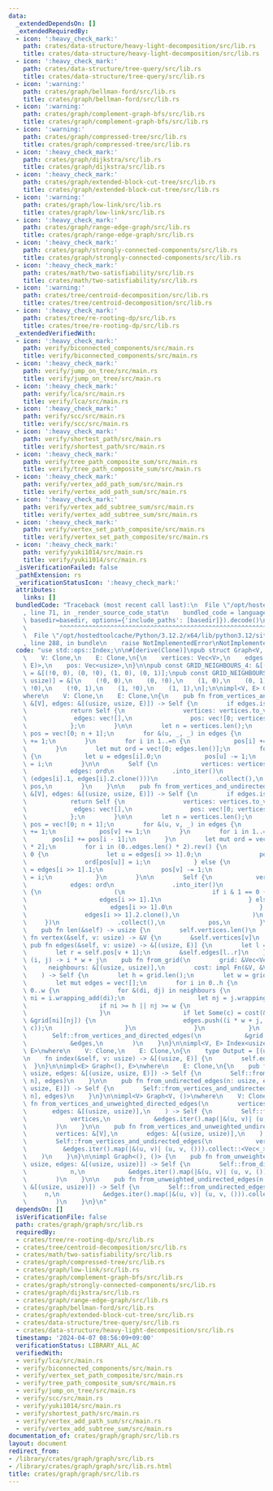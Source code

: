 ```yaml
---
data:
  _extendedDependsOn: []
  _extendedRequiredBy:
  - icon: ':heavy_check_mark:'
    path: crates/data-structure/heavy-light-decomposition/src/lib.rs
    title: crates/data-structure/heavy-light-decomposition/src/lib.rs
  - icon: ':heavy_check_mark:'
    path: crates/data-structure/tree-query/src/lib.rs
    title: crates/data-structure/tree-query/src/lib.rs
  - icon: ':warning:'
    path: crates/graph/bellman-ford/src/lib.rs
    title: crates/graph/bellman-ford/src/lib.rs
  - icon: ':warning:'
    path: crates/graph/complement-graph-bfs/src/lib.rs
    title: crates/graph/complement-graph-bfs/src/lib.rs
  - icon: ':warning:'
    path: crates/graph/compressed-tree/src/lib.rs
    title: crates/graph/compressed-tree/src/lib.rs
  - icon: ':heavy_check_mark:'
    path: crates/graph/dijkstra/src/lib.rs
    title: crates/graph/dijkstra/src/lib.rs
  - icon: ':heavy_check_mark:'
    path: crates/graph/extended-block-cut-tree/src/lib.rs
    title: crates/graph/extended-block-cut-tree/src/lib.rs
  - icon: ':warning:'
    path: crates/graph/low-link/src/lib.rs
    title: crates/graph/low-link/src/lib.rs
  - icon: ':heavy_check_mark:'
    path: crates/graph/range-edge-graph/src/lib.rs
    title: crates/graph/range-edge-graph/src/lib.rs
  - icon: ':heavy_check_mark:'
    path: crates/graph/strongly-connected-components/src/lib.rs
    title: crates/graph/strongly-connected-components/src/lib.rs
  - icon: ':heavy_check_mark:'
    path: crates/math/two-satisfiability/src/lib.rs
    title: crates/math/two-satisfiability/src/lib.rs
  - icon: ':warning:'
    path: crates/tree/centroid-decomposition/src/lib.rs
    title: crates/tree/centroid-decomposition/src/lib.rs
  - icon: ':heavy_check_mark:'
    path: crates/tree/re-rooting-dp/src/lib.rs
    title: crates/tree/re-rooting-dp/src/lib.rs
  _extendedVerifiedWith:
  - icon: ':heavy_check_mark:'
    path: verify/biconnected_components/src/main.rs
    title: verify/biconnected_components/src/main.rs
  - icon: ':heavy_check_mark:'
    path: verify/jump_on_tree/src/main.rs
    title: verify/jump_on_tree/src/main.rs
  - icon: ':heavy_check_mark:'
    path: verify/lca/src/main.rs
    title: verify/lca/src/main.rs
  - icon: ':heavy_check_mark:'
    path: verify/scc/src/main.rs
    title: verify/scc/src/main.rs
  - icon: ':heavy_check_mark:'
    path: verify/shortest_path/src/main.rs
    title: verify/shortest_path/src/main.rs
  - icon: ':heavy_check_mark:'
    path: verify/tree_path_composite_sum/src/main.rs
    title: verify/tree_path_composite_sum/src/main.rs
  - icon: ':heavy_check_mark:'
    path: verify/vertex_add_path_sum/src/main.rs
    title: verify/vertex_add_path_sum/src/main.rs
  - icon: ':heavy_check_mark:'
    path: verify/vertex_add_subtree_sum/src/main.rs
    title: verify/vertex_add_subtree_sum/src/main.rs
  - icon: ':heavy_check_mark:'
    path: verify/vertex_set_path_composite/src/main.rs
    title: verify/vertex_set_path_composite/src/main.rs
  - icon: ':heavy_check_mark:'
    path: verify/yuki1014/src/main.rs
    title: verify/yuki1014/src/main.rs
  _isVerificationFailed: false
  _pathExtension: rs
  _verificationStatusIcon: ':heavy_check_mark:'
  attributes:
    links: []
  bundledCode: "Traceback (most recent call last):\n  File \"/opt/hostedtoolcache/Python/3.12.2/x64/lib/python3.12/site-packages/onlinejudge_verify/documentation/build.py\"\
    , line 71, in _render_source_code_stat\n    bundled_code = language.bundle(stat.path,\
    \ basedir=basedir, options={'include_paths': [basedir]}).decode()\n          \
    \         ^^^^^^^^^^^^^^^^^^^^^^^^^^^^^^^^^^^^^^^^^^^^^^^^^^^^^^^^^^^^^^^^^^^^^^^^^^^^^^^^^\n\
    \  File \"/opt/hostedtoolcache/Python/3.12.2/x64/lib/python3.12/site-packages/onlinejudge_verify/languages/rust.py\"\
    , line 288, in bundle\n    raise NotImplementedError\nNotImplementedError\n"
  code: "use std::ops::Index;\n\n#[derive(Clone)]\npub struct Graph<V, E>\nwhere\n\
    \    V: Clone,\n    E: Clone,\n{\n    vertices: Vec<V>,\n    edges: Vec<(usize,\
    \ E)>,\n    pos: Vec<usize>,\n}\n\npub const GRID_NEIGHBOURS_4: &[(usize, usize)]\
    \ = &[(!0, 0), (0, !0), (1, 0), (0, 1)];\npub const GRID_NEIGHBOURS_8: &[(usize,\
    \ usize)] = &[\n    (!0, 0),\n    (0, !0),\n    (1, 0),\n    (0, 1),\n    (!0,\
    \ !0),\n    (!0, 1),\n    (1, !0),\n    (1, 1),\n];\n\nimpl<V, E> Graph<V, E>\n\
    where\n    V: Clone,\n    E: Clone,\n{\n    pub fn from_vertices_and_directed_edges(vertices:\
    \ &[V], edges: &[(usize, usize, E)]) -> Self {\n        if edges.is_empty() {\n\
    \            return Self {\n                vertices: vertices.to_vec(),\n   \
    \             edges: vec![],\n                pos: vec![0; vertices.len() + 1],\n\
    \            };\n        }\n\n        let n = vertices.len();\n        let mut\
    \ pos = vec![0; n + 1];\n        for &(u, _, _) in edges {\n            pos[u]\
    \ += 1;\n        }\n        for i in 1..=n {\n            pos[i] += pos[i - 1];\n\
    \        }\n        let mut ord = vec![0; edges.len()];\n        for i in (0..edges.len()).rev()\
    \ {\n            let u = edges[i].0;\n            pos[u] -= 1;\n            ord[pos[u]]\
    \ = i;\n        }\n\n        Self {\n            vertices: vertices.to_vec(),\n\
    \            edges: ord\n                .into_iter()\n                .map(|i|\
    \ (edges[i].1, edges[i].2.clone()))\n                .collect(),\n           \
    \ pos,\n        }\n    }\n\n    pub fn from_vertices_and_undirected_edges(vertices:\
    \ &[V], edges: &[(usize, usize, E)]) -> Self {\n        if edges.is_empty() {\n\
    \            return Self {\n                vertices: vertices.to_vec(),\n   \
    \             edges: vec![],\n                pos: vec![0; vertices.len() + 1],\n\
    \            };\n        }\n\n        let n = vertices.len();\n        let mut\
    \ pos = vec![0; n + 1];\n        for &(u, v, _) in edges {\n            pos[u]\
    \ += 1;\n            pos[v] += 1;\n        }\n        for i in 1..=n {\n     \
    \       pos[i] += pos[i - 1];\n        }\n        let mut ord = vec![0; edges.len()\
    \ * 2];\n        for i in (0..edges.len() * 2).rev() {\n            if i & 1 ==\
    \ 0 {\n                let u = edges[i >> 1].0;\n                pos[u] -= 1;\n\
    \                ord[pos[u]] = i;\n            } else {\n                let v\
    \ = edges[i >> 1].1;\n                pos[v] -= 1;\n                ord[pos[v]]\
    \ = i;\n            }\n        }\n\n        Self {\n            vertices: vertices.to_vec(),\n\
    \            edges: ord\n                .into_iter()\n                .map(|i|\
    \ {\n                    (\n                        if i & 1 == 0 {\n        \
    \                    edges[i >> 1].1\n                        } else {\n     \
    \                       edges[i >> 1].0\n                        },\n        \
    \                edges[i >> 1].2.clone(),\n                    )\n           \
    \     })\n                .collect(),\n            pos,\n        }\n    }\n\n\
    \    pub fn len(&self) -> usize {\n        self.vertices.len()\n    }\n\n    pub\
    \ fn vertex(&self, v: usize) -> &V {\n        &self.vertices[v]\n    }\n\n   \
    \ pub fn edges(&self, v: usize) -> &[(usize, E)] {\n        let l = self.pos[v];\n\
    \        let r = self.pos[v + 1];\n        &self.edges[l..r]\n    }\n\n    ///\
    \ (i, j) -> i * w + j\n    pub fn from_grid(\n        grid: &Vec<Vec<V>>,\n  \
    \      neighbours: &[(usize, usize)],\n        cost: impl Fn(&V, &V) -> Option<E>,\n\
    \    ) -> Self {\n        let h = grid.len();\n        let w = grid[0].len();\n\
    \        let mut edges = vec![];\n        for i in 0..h {\n            for j in\
    \ 0..w {\n                for &(di, dj) in neighbours {\n                    let\
    \ ni = i.wrapping_add(di);\n                    let nj = j.wrapping_add(dj);\n\
    \                    if ni >= h || nj >= w {\n                        continue;\n\
    \                    }\n                    if let Some(c) = cost(&grid[i][j],\
    \ &grid[ni][nj]) {\n                        edges.push((i * w + j, ni * w + nj,\
    \ c));\n                    }\n                }\n            }\n        }\n \
    \       Self::from_vertices_and_directed_edges(\n            &grid.into_iter().flatten().cloned().collect::<Vec<_>>(),\n\
    \            &edges,\n        )\n    }\n}\n\nimpl<V, E> Index<usize> for Graph<V,\
    \ E>\nwhere\n    V: Clone,\n    E: Clone,\n{\n    type Output = [(usize, E)];\n\
    \n    fn index(&self, v: usize) -> &[(usize, E)] {\n        self.edges(v)\n  \
    \  }\n}\n\nimpl<E> Graph<(), E>\nwhere\n    E: Clone,\n{\n    pub fn from_directed_edges(n:\
    \ usize, edges: &[(usize, usize, E)]) -> Self {\n        Self::from_vertices_and_directed_edges(&vec![();\
    \ n], edges)\n    }\n\n    pub fn from_undirected_edges(n: usize, edges: &[(usize,\
    \ usize, E)]) -> Self {\n        Self::from_vertices_and_undirected_edges(&vec![();\
    \ n], edges)\n    }\n}\n\nimpl<V> Graph<V, ()>\nwhere\n    V: Clone,\n{\n    pub\
    \ fn from_vertices_and_unweighted_directed_edges(\n        vertices: &[V],\n \
    \       edges: &[(usize, usize)],\n    ) -> Self {\n        Self::from_vertices_and_directed_edges(\n\
    \            vertices,\n            &edges.iter().map(|&(u, v)| (u, v, ())).collect::<Vec<_>>(),\n\
    \        )\n    }\n\n    pub fn from_vertices_and_unweighted_undirected_edges(\n\
    \        vertices: &[V],\n        edges: &[(usize, usize)],\n    ) -> Self {\n\
    \        Self::from_vertices_and_undirected_edges(\n            vertices,\n  \
    \          &edges.iter().map(|&(u, v)| (u, v, ())).collect::<Vec<_>>(),\n    \
    \    )\n    }\n}\n\nimpl Graph<(), ()> {\n    pub fn from_unweighted_directed_edges(n:\
    \ usize, edges: &[(usize, usize)]) -> Self {\n        Self::from_directed_edges(\n\
    \            n,\n            &edges.iter().map(|&(u, v)| (u, v, ())).collect::<Vec<_>>(),\n\
    \        )\n    }\n\n    pub fn from_unweighted_undirected_edges(n: usize, edges:\
    \ &[(usize, usize)]) -> Self {\n        Self::from_undirected_edges(\n       \
    \     n,\n            &edges.iter().map(|&(u, v)| (u, v, ())).collect::<Vec<_>>(),\n\
    \        )\n    }\n}\n"
  dependsOn: []
  isVerificationFile: false
  path: crates/graph/graph/src/lib.rs
  requiredBy:
  - crates/tree/re-rooting-dp/src/lib.rs
  - crates/tree/centroid-decomposition/src/lib.rs
  - crates/math/two-satisfiability/src/lib.rs
  - crates/graph/compressed-tree/src/lib.rs
  - crates/graph/low-link/src/lib.rs
  - crates/graph/complement-graph-bfs/src/lib.rs
  - crates/graph/strongly-connected-components/src/lib.rs
  - crates/graph/dijkstra/src/lib.rs
  - crates/graph/range-edge-graph/src/lib.rs
  - crates/graph/bellman-ford/src/lib.rs
  - crates/graph/extended-block-cut-tree/src/lib.rs
  - crates/data-structure/tree-query/src/lib.rs
  - crates/data-structure/heavy-light-decomposition/src/lib.rs
  timestamp: '2024-04-07 08:56:09+09:00'
  verificationStatus: LIBRARY_ALL_AC
  verifiedWith:
  - verify/lca/src/main.rs
  - verify/biconnected_components/src/main.rs
  - verify/vertex_set_path_composite/src/main.rs
  - verify/tree_path_composite_sum/src/main.rs
  - verify/jump_on_tree/src/main.rs
  - verify/scc/src/main.rs
  - verify/yuki1014/src/main.rs
  - verify/shortest_path/src/main.rs
  - verify/vertex_add_path_sum/src/main.rs
  - verify/vertex_add_subtree_sum/src/main.rs
documentation_of: crates/graph/graph/src/lib.rs
layout: document
redirect_from:
- /library/crates/graph/graph/src/lib.rs
- /library/crates/graph/graph/src/lib.rs.html
title: crates/graph/graph/src/lib.rs
---
```

